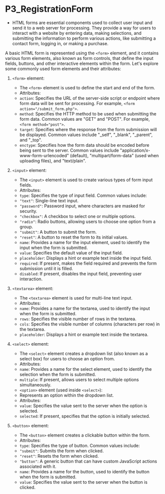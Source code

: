 # P3_RegistrationForm

- HTML forms are essential components used to collect user input and send it to a web server for processing. They provide a way for users to interact with a website by entering data, making selections, and submitting the information to perform various actions, like submitting a contact form, logging in, or making a purchase.

A basic HTML form is represented using the `<form>` element, and it contains various form elements, also known as form controls, that define the input fields, buttons, and other interactive elements within the form. Let's explore some commonly used form elements and their attributes:

1. `<form>` element:
    - The `<form>` element is used to define the start and end of the form.
    - Attributes:
    - `action`: Specifies the URL of the server-side script or endpoint where form data will be sent for processing. For example, `<form action="/submit_form.php">`.
    - `method`: Specifies the HTTP method to be used when submitting the form data. Common values are "GET" and "POST". For example, `<form method="post">`.
    - `target`: Specifies where the response from the form submission will be displayed. Common values include "\_self", "\_blank", "\_parent", and "\_top".
    - `enctype`: Specifies how the form data should be encoded before being sent to the server. Common values include "application/x-www-form-urlencoded" (default), "multipart/form-data" (used when uploading files), and "text/plain".

2. `<input>` element:
    - The `<input>` element is used to create various types of form input fields.
    - Attributes:
    - `type`: Specifies the type of input field. Common values include:
    - `"text"`: Single-line text input.
    - `"password"`: Password input, where characters are masked for security.
    - `"checkbox"`: A checkbox to select one or multiple options.
    - `"radio"`: Radio buttons, allowing users to choose one option from a group.
    - `"submit"`: A button to submit the form.
    - `"reset"`: A button to reset the form to its initial values.
    - `name`: Provides a name for the input element, used to identify the input when the form is submitted.
    - `value`: Specifies the default value of the input field.
    - `placeholder`: Displays a hint or example text inside the input field.
    - `required`: If present, makes the field required and prevents the form submission until it is filled.
    - `disabled`: If present, disables the input field, preventing user interaction.

3. `<textarea>` element:
    - The `<textarea>` element is used for multi-line text input.
    - Attributes:
    - `name`: Provides a name for the textarea, used to identify the input when the form is submitted.
    - `rows`: Specifies the visible number of rows in the textarea.
    - `cols`: Specifies the visible number of columns (characters per row) in the textarea.
    - `placeholder`: Displays a hint or example text inside the textarea.

4. `<select>` element:
    - The `<select>` element creates a dropdown list (also known as a select box) for users to choose an option from.
    - Attributes:
    - `name`: Provides a name for the select element, used to identify the selection when the form is submitted.
    - `multiple`: If present, allows users to select multiple options simultaneously.
    - `<option>` element (used inside `<select>`):
    - Represents an option within the dropdown list.
    - Attributes:
    - `value`: Specifies the value sent to the server when the option is selected.
    - `selected`: If present, specifies that the option is initially selected.

5. `<button>` element:
    - The `<button>` element creates a clickable button within the form.
    - Attributes:
    - `type`: Specifies the type of button. Common values include:
    - `"submit"`: Submits the form when clicked.
    - `"reset"`: Resets the form when clicked.
    - `"button"`: A generic button that can have custom JavaScript actions associated with it.
    - `name`: Provides a name for the button, used to identify the button when the form is submitted.
    - `value`: Specifies the value sent to the server when the button is clicked.

